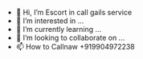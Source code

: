 - 👋 Hi, I’m Escort in call gails service
- 👀 I’m interested in ...
- 🌱 I’m currently learning ...
- 💞️ I’m looking to collaborate on ...
- 📫 How to Callnaw +919904972238

<!---
callgsild60/callgsild60 is a ✨ special ✨ repository because its `README.md` (this file) appears on your GitHub profile.
You can click the Preview link to take a look at your changes.
--->
